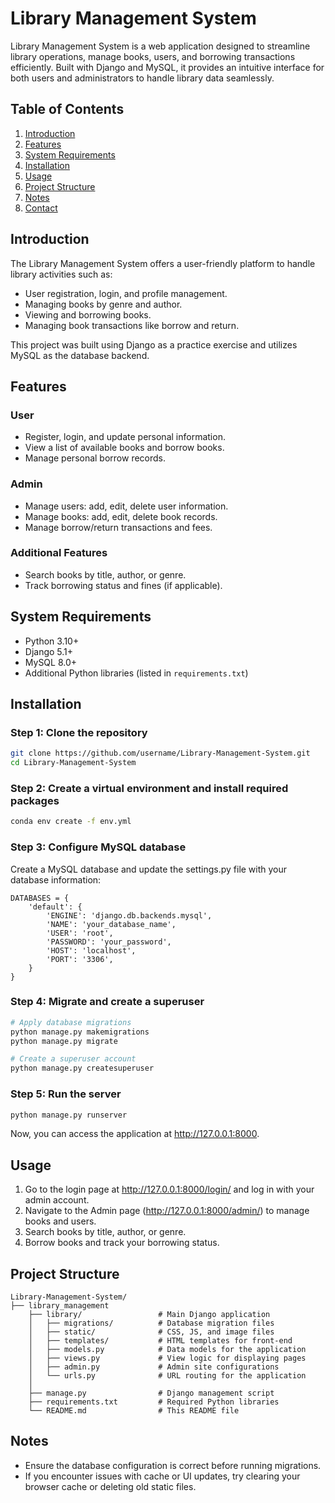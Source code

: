 # Library Management System

Library Management System is a web application designed to streamline library operations, manage books, users, and borrowing transactions efficiently. Built with Django and MySQL, it provides an intuitive interface for both users and administrators to handle library data seamlessly.

## Table of Contents
1. [Introduction](#introduction)
2. [Features](#features)
3. [System Requirements](#system-requirements)
4. [Installation](#installation)
5. [Usage](#usage)
6. [Project Structure](#project-structure)
7. [Notes](#notes)
8. [Contact](#contact)

## Introduction

The Library Management System offers a user-friendly platform to handle library activities such as:
- User registration, login, and profile management.
- Managing books by genre and author.
- Viewing and borrowing books.
- Managing book transactions like borrow and return.

This project was built using Django as a practice exercise and utilizes MySQL as the database backend.

## Features

### User
- Register, login, and update personal information.
- View a list of available books and borrow books.
- Manage personal borrow records.

### Admin
- Manage users: add, edit, delete user information.
- Manage books: add, edit, delete book records.
- Manage borrow/return transactions and fees.

### Additional Features
- Search books by title, author, or genre.
- Track borrowing status and fines (if applicable).

## System Requirements

- Python 3.10+
- Django 5.1+
- MySQL 8.0+
- Additional Python libraries (listed in `requirements.txt`)

## Installation

### Step 1: Clone the repository
```bash
git clone https://github.com/username/Library-Management-System.git
cd Library-Management-System
```

### Step 2: Create a virtual environment and install required packages
```bash
conda env create -f env.yml
```

### Step 3: Configure MySQL database
Create a MySQL database and update the settings.py file with your database information:
```
DATABASES = {
    'default': {
        'ENGINE': 'django.db.backends.mysql',
        'NAME': 'your_database_name',
        'USER': 'root',
        'PASSWORD': 'your_password',
        'HOST': 'localhost',
        'PORT': '3306',
    }
}
```

### Step 4: Migrate and create a superuser
```bash
# Apply database migrations
python manage.py makemigrations
python manage.py migrate

# Create a superuser account
python manage.py createsuperuser
```

### Step 5: Run the server
```bash
python manage.py runserver
```
Now, you can access the application at http://127.0.0.1:8000.

## Usage
1. Go to the login page at http://127.0.0.1:8000/login/ and log in with your admin account.
2. Navigate to the Admin page (http://127.0.0.1:8000/admin/) to manage books and users.
3. Search books by title, author, or genre.
4. Borrow books and track your borrowing status.

## Project Structure
```
Library-Management-System/
├── library_management
    ├── library/                 # Main Django application
    │   ├── migrations/          # Database migration files
    │   ├── static/              # CSS, JS, and image files
    │   ├── templates/           # HTML templates for front-end
    │   ├── models.py            # Data models for the application
    │   ├── views.py             # View logic for displaying pages
    │   ├── admin.py             # Admin site configurations
    │   └── urls.py              # URL routing for the application
    │
    ├── manage.py                # Django management script
    ├── requirements.txt         # Required Python libraries
    └── README.md                # This README file
```

## Notes
- Ensure the database configuration is correct before running migrations.
- If you encounter issues with cache or UI updates, try clearing your browser cache or deleting old static files.

